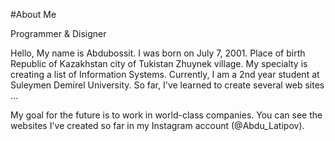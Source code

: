 #About Me

Programmer & Disigner

Hello, My name is Abdubossit. I was born on July 7, 2001. Place of birth Republic of Kazakhstan city of Tukistan Zhuynek village. My specialty is creating a list of Information Systems. Currently, I am a 2nd year student at Suleymen Demirel University. So far, I've learned to create several web sites …

My goal for the future is to work in world-class companies. You can see the websites I've created so far in my Instagram account (@Abdu_Latipov).
